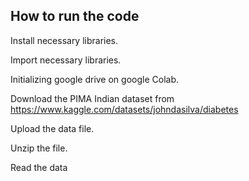 ## How to run the code
Install necessary libraries.

Import necessary libraries. 

Initializing google drive on google Colab.

Download the PIMA Indian dataset from https://www.kaggle.com/datasets/johndasilva/diabetes 

Upload the data file. 

Unzip the file. 

Read the data

